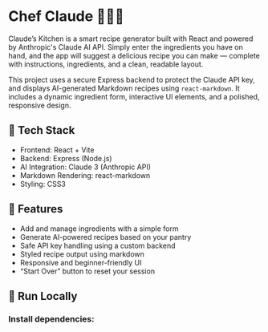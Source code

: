 # Chef Claude 🧑‍🍳✨

Claude’s Kitchen is a smart recipe generator built with React and powered by Anthropic's Claude AI API. Simply enter the ingredients you have on hand, and the app will suggest a delicious recipe you can make — complete with instructions, ingredients, and a clean, readable layout.

This project uses a secure Express backend to protect the Claude API key, and displays AI-generated Markdown recipes using `react-markdown`. It includes a dynamic ingredient form, interactive UI elements, and a polished, responsive design.

## 🔧 Tech Stack
- Frontend: React + Vite
- Backend: Express (Node.js)
- AI Integration: Claude 3 (Anthropic API)
- Markdown Rendering: react-markdown
- Styling: CSS3

## 🚀 Features
- Add and manage ingredients with a simple form
- Generate AI-powered recipes based on your pantry
- Safe API key handling using a custom backend
- Styled recipe output using markdown
- Responsive and beginner-friendly UI
- “Start Over” button to reset your session

## 🧪 Run Locally

### Install dependencies:
